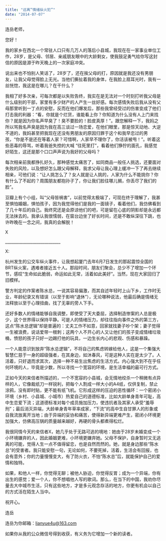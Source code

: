 ```yaml
---
title: "远离“情绪纵火犯”"
date: "2014-07-07"
---
```


连岳老师，

您好！

我的家乡在西北一个常驻人口只有几万人的落后小县城，我现在在一家事业单位工作，28岁，是父母、邻居、亲戚朋友眼中的大龄剩女，使我鼓足勇气给你写这封信的原因是源于昨天晚上的一次家庭冲突。

说出来也不怕别人笑话了，28岁了，还在挨父母的打，原因就是我还没有男朋友，让我父母觉得脸上无光。当他们撕扯着我的身体，在我脸上扇耳光时，我有一丝恍惚，我这是在哪儿？在干什么？

我相了好多次亲，可每次都是以失败告终，我实在是无法对一个时刻打听我父母是什么级别的干部，家里有多少财产的人产生一丝好感。每次感情失败后我从没有父母那里听到一丁点的安慰，反而在他们爆发后，那些我曾经受过的伤害变成了他们打击我的利器：“看，你就是个烂货，谁能看上你？你知道为什么没有人上门来找你？就是因为你名声早臭了！臭不要脸的！脸皮真厚！”。跟您解释一下，我妈之所以骂我名声臭是因为我在高三谈过一场恋爱，在他们眼里，那是惊天动地、大逆不道的，我妈甚至把我现在还没有男朋友的原因归罪于这个和我早恋过的男孩，“你是不是还在等着人家？可惜啊，人家早不理你了，你活该被甩！”。听着这些恶毒的辱骂，听着我爸失控的大喊 “往死里打”，看着他们狰狞的面孔，我感觉好陌生，这还是那个口口声声说为我好的父母吗？

每次相亲前我都挣扎好久，那种感觉太痛苦了，如同商品一般任人挑选，还要面对失败的风险，以及想好怎么跟父母解释，我求父母让我心理上缓冲一下了再去继续相亲，可他们说：“让人挑怎么了？女人就是让人挑的，人家为什么不能挑你？你有什么了不起的？周围朋友都抱孙子了，你让我们脸往哪儿搁，你丢尽了我们的脸”。

豆瓣上有个小组，叫“父母皆祸害”，以前觉得太极端了，可现在终于理解了，我甚至惧怕婚姻，惧怕孩子，因为我觉得他们是我的一面镜子，看着他们，我仿佛看到了几十年后的自己。我终究还是会原谅他们的吧，可是留在心底的阴影却是永远都无法抹去的。我承认我很懦弱，在窗台边坐了好长时间，还是不敢纵深往下跳，也许昨晚在一念之间，我真的会解脱！

X

\_\_\_\_\_\_\_\_\_\_\_\_\_\_\_\_\_\_\_\_\_\_\_\_\_\_\_\_

X:

杭州发生的公交车纵火事件，让我想起厦门去年6月7日发生的那起震惊全国的BRT纵火案，遇难者接近五十人。那段时间，朋友们聚会，总少不了增加一个环节，感叹“生命如此脆弱，命运如此无常，活着如此美好”。当然，现在大家回归了旧模样。

警方判定的作案者陈水总，一说其容易偏激，而其自述年轻时上山下乡，工作时无业，年龄纪录又有错误（以至于影响“退休”），无论哪种说法，他最后确是情绪无法释放以至于心理扭曲，找了无辜的旁人下手。

还好多数人的情绪能够自我调整，即使受了天大委屈，选择制造惨案的人总是极少，这个世界得以保持平静。可是人的情绪压力，却往往指向事件之外的第三方，这点“陈水总逻辑”却是普遍的：丈夫工作不如意，回家就找妻子吵个架；妻子觉得一生被浪费，说话爱带一根刺；这两个人不开心的人又让他们的孩子变成情绪垃圾桶，愤怒的孩子只好一边踢打他的玩具，一边生长内心的悲观、伤感和暴躁。

一个人能意识到放弃“陈水总逻辑”，不将自己的焦虑转嫁给他人，这是一个集强大智慧仁慈于一身的超级强者，在其身边，如沐春风，可是这种人实在是太少了。人活着，只好退而求其次，选择一种不易生出焦虑的生活方式。内心强大到不在乎任何环境的人，毕竟是少数，所以寻找一个宽容的环境，是生活幸福的最可行方式。

正如今天的来信者所描述的，一个不宽容的小县城，会无情地绞杀一个稍微有点异样的人，它像裁纸刀一样锐利，把每个人割成一样大小的A4纸，仅供复制，禁止涂鸦，没有即时贴，更不能有纸飞机。它形成这样的压迫的恶性循环：一个密闭小环境（乡村、小县城、小城市）热爱自己的道德标准，比如大龄单身青年可耻，高中生恋爱下流；这道德标准对每个成员施加压力，使违抗者及其家人承受“羞辱刑”；最后消灭异端，大龄单身青年草率成家，“下流”的高中生自甘罪人的形象或自我流放离开当地；由于异端的妥协和痛苦，使得新异端更难产生，密闭小环境更加强大，仿佛高压锅的质量越来越好，再硬的骨头都煮得松烂。

我很同情今天的来信者X，她几乎处于无路可逃的境地：她由于28岁未婚变成一个小环境嫌弃的人，因此婚姻更难，小环境更嫌弃她。父母不保护，自身暂时又无逃离的可能，觉得人生一点不值得留恋，也是自然而然的。她，就是身边那些“陈水总”的受害者。我只能安慰一句，无论如何，不要死掉，活着，生活会有回报，也会有意外；你的力量慢慢变大，有了防火衣，不怕“陈水总”后，就能保护自己的爱情和独特。

如果，和他人一样，你觉得无聊；被他人胁迫，你觉得反胃；成为一个异端，你有出生的感觉；爱一个人，你不想唱他人写的歌词。那么，在当下的中国，我劝你尽量去大中城市生活，只有这些地方，才是多元观念存活的地方，你更有机会以自己的方式活在陌生人当中。

祝开心。

连岳

连岳为你邮箱：lianyue4u@163.com

如果你从我的公众微信号得到收获，有义务为它增加一个新的读者。
